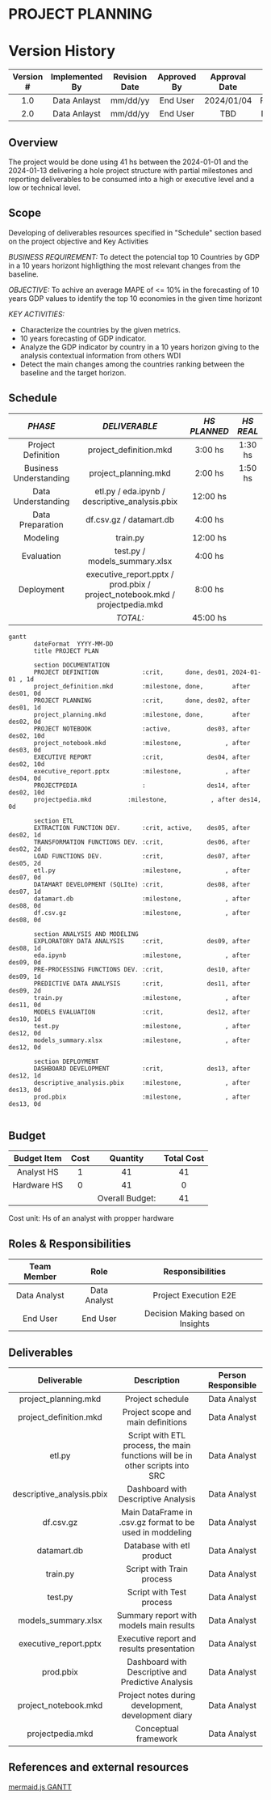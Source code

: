 # PROJECT PLANNING

# Version History
| Version # | Implemented By  | Revision Date |  Approved By  | Approval Date |    Reason   |
| :-------: | :-------------: | :-----------: | :-----------: | :-----------: | :---------: |
|    1.0    |   Data Anlayst  |    mm/dd/yy   |    End User   |   2024/01/04  | Preliminar  |
|    2.0    |   Data Anlayst  |    mm/dd/yy   |    End User   |       TBD     | Definitive  |


## Overview
The project would be done using 41 hs between the 2024-01-01 and the 2024-01-13 delivering a hole project structure with partial milestones and reporting deliverables to be consumed into a high or executive level and a low or technical level.

## Scope
Developing of deliverables resources specified in "Schedule" section based on the project objective and Key Activities

*BUSINESS REQUIREMENT:* To detect the potencial top 10 Countries by GDP in a 10 years horizont highligthing the most relevant changes from the baseline.

*OBJECTIVE:* To achive an average MAPE of <= 10% in the forecasting of 10 years GDP values to identify the top 10 economies in the given time horizont

*KEY ACTIVITIES:*
* Characterize the countries by the given metrics.
* 10 years forecasting of GDP indicator.
* Analyze the GDP indicator by country in a 10 years horizon giving to the analysis contextual information from others WDI
* Detect the main changes among the countries ranking between the baseline and the target horizon.

<div style="page-break-after: always;"></div>

## Schedule

| *PHASE*                 | *DELIVERABLE*                                                                              | *HS PLANNED* | *HS REAL* |
| :---------------------: | :----------------------------------------------------------------------------------------: | :----------: | :-------: |
| Project Definition      | project_definition.mkd                                                                     | 3:00 hs      | 1:30 hs   |
| Business Understanding  | project_planning.mkd                                                                       | 2:00 hs      | 1:50 hs   |
| Data Understanding      | etl.py / eda.ipynb / descriptive_analysis.pbix                                             | 12:00 hs     |           |
| Data Preparation        | df.csv.gz / datamart.db                                                                    | 4:00 hs      |           |
| Modeling                | train.py                                                                                   | 12:00 hs     |           |
| Evaluation              | test.py / models_summary.xlsx                                                              | 4:00 hs      |           |
| Deployment              | executive_report.pptx / prod.pbix / project_notebook.mkd / projectpedia.mkd                | 8:00 hs      |           | 
|                         |                                                                                   *TOTAL:* | 45:00 hs     |           |

```mermaid renderAs=mermaid
gantt
       dateFormat  YYYY-MM-DD
       title PROJECT PLAN

       section DOCUMENTATION
       PROJECT DEFINITION            :crit,      done, des01, 2024-01-01 , 1d
	   project_definition.mkd        :milestone, done,        after des01, 0d
       PROJECT PLANNING              :crit,      done, des02, after des01, 1d
	   project_planning.mkd          :milestone, done,        after des02, 0d
       PROJECT NOTEBOOK              :active,  		   des03, after des02, 10d
	   project_notebook.mkd			 :milestone,            , after des03, 0d
       EXECUTIVE REPORT              :crit,            des04, after des02, 10d
	   executive_report.pptx         :milestone,            , after des04, 0d
	   PROJECTPEDIA					 :			 	   des14, after des02, 10d
	   projectpedia.mkd			 :milestone, 	        , after des14, 0d

       section ETL
       EXTRACTION FUNCTION DEV. 	 :crit, active,    des05, after des02, 1d
       TRANSFORMATION FUNCTIONS DEV. :crit,            des06, after des02, 2d
	   LOAD FUNCTIONS DEV.			 :crit,            des07, after des05, 2d
	   etl.py						 :milestone,            , after des07, 0d
	   DATAMART DEVELOPMENT (SQLIte) :crit,            des08, after des07, 1d
	   datamart.db                   :milestone,            , after des08, 0d
	   df.csv.gz	                 :milestone,            , after des08, 0d

       section ANALYSIS AND MODELING
       EXPLORATORY DATA ANALYSIS     :crit,            des09, after des08, 1d
	   eda.ipynb                     :milestone,            , after des09, 0d
	   PRE-PROCESSING FUNCTIONS DEV. :crit,            des10, after des09, 1d
	   PREDICTIVE DATA ANALYSIS      :crit,            des11, after des09, 2d
	   train.py                      :milestone,            , after des11, 0d
	   MODELS EVALUATION             :crit,            des12, after des10, 1d
	   test.py                       :milestone,            , after des12, 0d
	   models_summary.xlsx           :milestone,            , after des12, 0d
	   
	   section DEPLOYMENT
       DASHBOARD DEVELOPMENT         :crit,            des13, after des12, 1d
	   descriptive_analysis.pbix     :milestone,            , after des13, 0d
	   prod.pbix                     :milestone,            , after des13, 0d
	   
```


## Budget

| Budget Item | Cost |     Quantity    | Total Cost |
| :---------: | :--: | :-------------: | :--------: |
| Analyst HS  | 1    | 41              | 41         |
| Hardware HS | 0    | 41              | 0          |
|             |      | Overall Budget: | 41         |

Cost unit: Hs of an analyst with propper hardware


## Roles & Responsibilities

| Team Member  | Role         | Responsibilities                  |
| :---------:  | :----------: | :-------------------------------: |
| Data Analyst | Data Analyst | Project Execution E2E             |
| End User     | End User     | Decision Making based on Insights |

<div style="page-break-after: always;"></div>

## Deliverables

| Deliverable                | Description                                                                   | Person Responsible |
| :------------------------: | :---------------------------------------------------------------------------: | :----------------: |
| project_planning.mkd       | Project schedule                                                              | Data Analyst       |
| project_definition.mkd     | Project scope and main definitions                                            | Data Analyst       |
| etl.py                     | Script with ETL process, the main functions will be in other scripts into SRC | Data Analyst       |
| descriptive_analysis.pbix  | Dashboard with Descriptive Analysis                                           | Data Analyst       |
| df.csv.gz                  | Main DataFrame in .csv.gz format to be used in moddeling                      | Data Analyst       |
| datamart.db  		     | Database with etl product                                                     | Data Analyst
| train.py                   | Script with Train process                                                     | Data Analyst       |
| test.py                    | Script with Test process                                                      | Data Analyst       |
| models_summary.xlsx        | Summary report with models main results                                       | Data Analyst       |
| executive_report.pptx      | Executive report and results presentation                                     | Data Analyst       |
| prod.pbix                  | Dashboard with Descriptive and Predictive Analysis                            | Data Analyst       |
| project_notebook.mkd       | Project notes during development, development diary                           | Data Analyst       |
| projectpedia.mkd          | Conceptual framework                                                          | Data Analyst       |


## References and external resources
[mermaid.js GANTT](https://mermaid.js.org/syntax/gantt.html)
